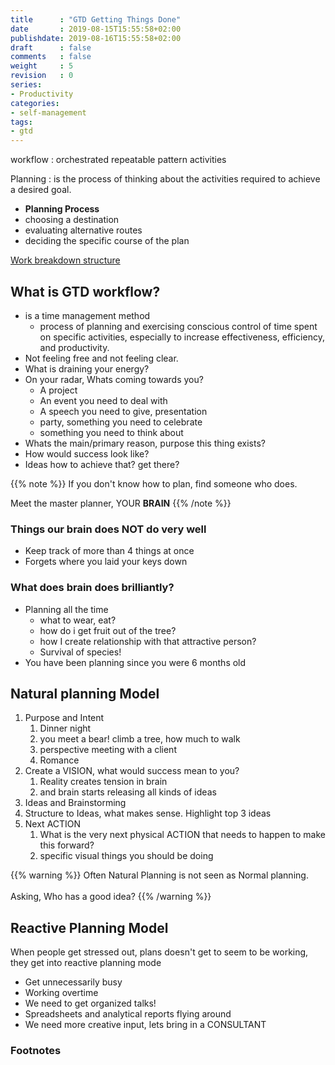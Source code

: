 ```yaml
---
title      : "GTD Getting Things Done"
date       : 2019-08-15T15:55:58+02:00
publishdate: 2019-08-16T15:55:58+02:00
draft      : false
comments   : false
weight     : 5
revision   : 0
series:
- Productivity
categories:
- self-management
tags:
- gtd
---
```


workflow
: orchestrated repeatable pattern activities

Planning
: is the process of thinking about the activities required to achieve a desired goal.
* **Planning Process**
* choosing a destination
* evaluating alternative routes
* deciding the specific course of the plan

[Work breakdown structure](https://en.wikipedia.org/wiki/Work_breakdown_structure)

## What is GTD workflow?

* is a time management method
  * process of planning and exercising conscious control of time spent on specific activities, especially to increase effectiveness, efficiency, and productivity.
* Not feeling free and not feeling clear.
* What is draining your energy?
* On your radar, Whats coming towards you?
  * A project
  * An event you need to deal with
  * A speech you need to give, presentation
  * party, something you need to celebrate
  * something you need to think about
* Whats the main/primary reason, purpose this thing exists?
* How would success look like?
* Ideas how to achieve that? get there?

{{% note %}}
If you don't know how to plan, find someone who does.

Meet the master planner, YOUR **BRAIN**
{{% /note %}}

### Things our brain does NOT do very well

* Keep track of more than 4 things at once
* Forgets where you laid your keys down

### What does brain does brilliantly?

* Planning all the time
  * what to wear, eat?
  * how do i get fruit out of the tree?
  * how I create relationship with that attractive person?
  * Survival of species!
* You have been planning since you were 6 months old

## Natural planning Model

1. Purpose and Intent
   1. Dinner night
   2. you meet a bear! climb a tree, how much to walk
   3. perspective meeting with a client
   4. Romance
2. Create a VISION, what would success mean to you?
   1. Reality creates tension in brain
   2. and brain starts releasing all kinds of ideas
3. Ideas and Brainstorming
4. Structure to Ideas, what makes sense. Highlight top 3 ideas
5. Next ACTION
   1. What is the very next physical ACTION that needs to happen to make this forward?
   2. specific visual things you should be doing

{{% warning %}}
Often Natural Planning is not seen as Normal planning.
<br><br>
Asking, Who has a good idea?
{{% /warning %}}

## Reactive Planning Model

When people get stressed out, plans doesn't get to seem to be working, they get into reactive planning mode

* Get unnecessarily busy
* Working overtime
* We need to get organized talks!
* Spreadsheets and analytical reports flying around
* We need more creative input, lets bring in a CONSULTANT


### Footnotes

[^1]:
[^2]:
